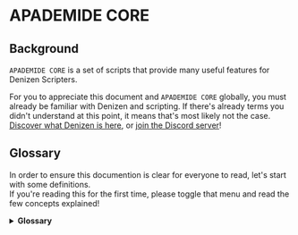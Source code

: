 # APADEMIDE CORE

## Background
`APADEMIDE CORE` is a set of scripts that provide many useful features for Denizen Scripters.

For you to appreciate this document and `APADEMIDE CORE` globally, you must already be familiar with Denizen and scripting.
If there's already terms you didn't understand at this point, it means that's most likely not the case.   
[Discover what Denizen is here](https://guide.denizenscript.com/guides/background/what-is-denizen), or [join the Discord server](https://discord.gg/Q6pZGSR)!

## Glossary
In order to ensure this documention is clear for everyone to read, let's start with some definitions.   
If you're reading this for the first time, please toggle that menu and read the few concepts explained!

<details><summary><b>Glossary</b></summary>
<p>
  
---

### Naming things

Denizen already has its own [ObjectTypes](https://meta.denizenscript.com/Docs/ObjectTypes).
Where applicable, `APADEMIDE CORE` uses it. However, some may differ a little.

<details><summary><code>Differences…</code></summary>

---

Obviously, as `APADEMIDE CORE` is made with and for Denizen scripts, it uses Denizen objects.
However, in order to facilitate the comprehension of what data is required where and to allow some more precise inputs, a few "sub-types" are used.

### Concrete exemple

Denizen uses [maps](https://meta.denizenscript.com/Docs/ObjectTypes/map#maptag). They are everywhere! [Flag structures](https://meta.denizenscript.com/Docs/Languages/flag#flag%20system) are maps, [data scripts](https://meta.denizenscript.com/Docs/Languages/data%20s#data%20script%20containers) are maps, many [mechanisms](https://meta.denizenscript.com/Docs/Languages/data%20script#data%20script%20containers) uses maps, you name it!

To navigate into those maps, query or set data, etc. we use "paths". A path in Denizen is an [ElementTag](https://meta.denizenscript.com/Docs/ObjectTypes/element#elementtag) which contains dots marking a "deeper level in the map". In `APADEMIDE CORE`, `PATH` is one of those sub-types of objects. Some `PROCEDURES` or commands requires a `PATH` input, other `PROCEDURES` allow to manage those `PATH`s, move between the levels, etc.

No worry, tho! It's still an ElementTag at the end of the day! No *real* custom object types mess. 

### Another exemple

We mentionned `PROCEDURES` above. You'll see them in details soon, but know that they're basically Denizen procedures on steroids.

Some `PROCEDURES` require some input data. And those inputs can be of various types, one of them being basically enums. You have a few options available to modify the determination and need to choose one. For that, an `ENUM` sub-type exists.

Again, it's obviously not reinventing the wheel. It mainly consists of `<[LIST_OF_OPTIONS].contains[<[INPUT]>]>`. However, instead of constantly having to repeat the same list of tags and apply the same logic again and again, the `PROCEDURE` uses a simple configuration for the `ENUM` and all the fallbacks, defaults values and NULL inputs are handled accordingly.

</details>

---
  
### Syntax

The same way as Denizen has ObjectTypes, Denizen has [its own syntax](https://meta.denizenscript.com/Docs/Languages/#command%20syntax).
And again, where applicable, `APADEMIDE CORE` uses it.

<details><summary><code>Distinguishing Denizen and APADEMIDE CORE</code></summary>

---
  
As you already discovered, since a few concepts vary slightly from *raw* Denizen, we need to clearly know what we're talking about.

### How to distinguish…

You may already have noticed it, when we mention `APADEMIDE CORE`'s `PROCEDURES`, they're written in uppercase and monospace font, while *raw* Denizen procedures aren't specifically highlighted. That's pretty much it!

When something is directly powered by `APADEMIDE CORE`, it's in `UPPERCASE MONOSPACE`, otherwise it uses no syntax. This way, if we talk about a ListTag it's a Denizen object, but if we talk about an `ENUM`, it's an "`APADEMIDE CORE` object", which is internally a MapTag containing a ListTag of options and data about how to deal with it.

Very simple, right?

</details>
  
---

### `APADEMIDE CORE`

As the name implies, this is the heart of this system.

<details><summary><code>More details…</code></summary>
  
---

Made up of multiple various scripts, `APADEMIDE CORE` provides many utilities and shortcuts that achieve tasks of all kinds.
Since Denizen is already very complete by itself, the main aim is to provide tools that fastens the scripting process.
To allow scripters to use the `CORE` to its full potential, it has been thought for extensivity since the beginning.

In this documentation, `APADEMIDE CORE` will be mentionned by a few aliases. If we talk about the `CORE`, the system or, obviously, `APADEMIDE CORE`, we're talking about that main block.

</details>

---

### `PROCEDURES`

Denizen procedures, but they tried the strange sugar mommy loves.

<details><summary><code>What are those?</code></summary>
  
---

Using procedures can sometimes get annoying. As you progress and add features to your server, you can quickly raise their number and end up dealing with dozens of them.

You have to remember all their script names, you probably had to add prefixes to prevent conflicts, maybe you added information to know if it is used for Locations, EntityTags, etc. So at the end, a basic procedure that gets the entities near a location get called `serverPrefix_location_get_near_entities`.
  
Not only you'll forget the script name by next week (and that'd be longer than me), you'd have to actually *create* the whole procedure too.
You may be confused because, yeah, obviously I'd have to create the procedure…? But it's actually really annoying!

<details><summary><code>Let's see why!</code></summary>
<br/>

```denizenscript
serverPrefix_location_get_near_entities:
    type: procedure
    debug: false
    # You probably want to get a radius in addition to the location
    definitions: LOCATION|RADIUS
    script:
    # First, you have to check if the location is actually provided
    - if !<[LOCATION].exists>:
      - determine ERROR
    # You then want to validate the input is a location and handle wrong inputs
    - define LOCATION <[LOCATION].as[location].if_null[NULL]>
    - if <[LOCATION]> == NULL:
      - determine ERROR
    # Then you want to check wether the input exists
    # If unspecified, a fallback value should work
    - if !<[RADIUS].exists>:
      - define RADIUS 10
    # But if the input exists, you must validate it is a number
    # Otherwise, an input that isn't a number is probably caused by an error
    # in the script so you may want to error instead of using the fallback
    - else if !<[RADIUS].is_decimal>:
      - determine ERROR
    # At this point you're safe with both definitions
    # If the radius isn't set, it is defined with a fallback value
    # If the radius is set wrongly, the proc returned an error
    # so now you've got a valid decimal
    # And the location definition is a valid location too
```

Amazing, right? 9 lines of script, 14 lines if you count the keys at the top.  
And you have… nothing yet! At this point and only at this point you may start to work on the actual logic. So let's do it!

```denizenscript
    - determine <[LOCATION].find_entities.within[<[RADIUS]>]>  
```

And that's it! All the script before to only validate two tags that are used in a single line.
Now imagine if we wanted to add a `<[MATCHER]>` input to get only specific entities.

### `APADEMIDE CORE`'s equivalent

[I'm obviously not saying validating inputs is bullshit](https://guide.denizenscript.com/guides/troubleshooting/common-mistakes.html#don-t-trust-players). The problem is that we're always duplicating the same snippets of code.
We've probably all already tried injecting validator snippets, but we end up having the same problem with long, impossible to remember names. Plus the fact there's often one tweak required that makes the task impossible to inject.

So here's the `APADEMIDE CORE`'s equivalent:

```denizenscript
  # This key is a "namespace".
  # The details of how it works is detailed further in the document, but the most important to remember right now
  # is that you can organize `PROCEDURES` like a map, and access them as with maps.
  location:
    get_near_entities:
      # This is where the input is configured
      input_data:
        # The definition that'll be available with "LOCATION" is of type: location
        # Nothing else is defined, so by default the input is mandatory and must be of the given type
        LOCATION:
          type: location
        # Here, we want a decimal input
        # null: true says that it's okay to let the input empty; not specifiying it won't error
        # fallback: 10 is a, as you could've guessed, a fallback value that's applied if nothing have been inputted
        # null: true without a fallback results in simply not having the definition available
        RADIUS:
          type: decimal
          null: true
          fallback: 10
      script:
        # Here, the only difference with the previous exemple is that the
        # definitions are accessed through the <[DATA]> definitions map
        - determine <[DATA.LOCATION].find_entities.within[<[DATA.RADIUS]>]>
```
 
From 14 lines we get to 11. The number is not impressive, right? But we saved a lot of time because instead of thinking about all possible edge cases for the 20th time, we simply had to write a real quick config data key.

Two other improvements of that are:
1. Input types (here `location` and `decimal`) allow some additionnal internal processing. For exemple, the location input could actually be an EntityTag and the conversion to its location would be automatic. For the decimal, assuming it'd be used with an user input, it'd automatically convert comma-decimals to dot-decimals, making 2,5 work as great as 2.5, and same for .5 or 0.5.
2. The fallback can be different! In a standard procedure, if we injected a task script for validation, we could only have a single fallback for all decimals. Here, each case has its fallback that makes sense!

#### How to use it?
  
Now that we have that configured `PROCEDURE`, here's the syntax to use it:
  
```denizenscript
<map[LOCATION=<player>;RADIUS=5].proc[APADEMIDE].context[LOCATION.GET_NEAR_ENTITIES]>
```
As you can see, it takes two inputs. One is a map with all inputs names and their values, the other is the `PATH` to the procedure.
The order of the inputs doesn't matter and the map is automatically parsed internally, meaning all the following syntaxes are valid:
  
```denizenscript
# Option 1
- define ENTITIES <element[LOCATION.GET_NEAR_ENTITIES].proc[APADEMIDE].context[LOCATION=<player>;RADIUS=5]>

# Option 2
- definemap DATA:
    LOCATION: <player.location>
    RADIUS: ,4
- define ENTITIES <[DATA].proc[APADEMIDE].context[LOCATION.GET_NEAR_ENTITIES]>

# Option 3
- define ENTITIES <proc[APADEMIDE].context[LOCATION.GET_NEAR_ENTITIES|LOCATION=<location[SPAWN]>;RADIUS=5]>
```

`PROCEDURES` that do not require inputs can be used simply with:
```denizenscript
- define CONFIG_MAP <proc[APADEMIDE].context[CONFIG]>
```
Sweet, right?
  
That's it for the main differences between procedures and `PROCEDURES`!
  
</details>  

</details>


</p>
</details>


